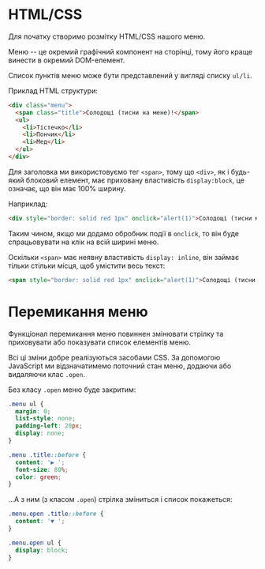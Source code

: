
# HTML/CSS
Для початку створимо розмітку HTML/CSS нашого меню.

Меню -- це окремий графічний компонент на сторінці, тому його краще винести в окремий DOM-елемент.

Список пунктів меню може бути представлений у вигляді списку `ul/li`.

Приклад HTML структури:

```html
<div class="menu">
  <span class="title">Солодощі (тисни на мене)!</span>
  <ul>
    <li>Тістечко</li>
    <li>Пончик</li>
    <li>Мед</li>
  </ul>
</div>
```

Для заголовка ми використовуємо тег `<span>`, тому що `<div>`, як і будь-який блоковий елемент, має приховану властивість `display:block`, це означає, що він має 100% ширину.

Наприклад:

```html autorun height=50
<div style="border: solid red 1px" onclick="alert(1)">Солодощі (тисни мене)!</div>
```

Таким чином, якщо ми додамо обробник події в `onclick`, то він буде спрацьовувати на клік на всій ширині меню.

Оскільки `<span>` має неявну властивість `display: inline`, він займає тільки стільки місця, щоб умістити весь текст:

```html autorun height=50
<span style="border: solid red 1px" onclick="alert(1)">Солодощі (тисни мене)!</span>
```

# Перемикання меню

Функціонал перемикання меню повиннен змінювати стрілку та приховувати або показувати список елементів меню.

Всі ці зміни добре реалізуються засобами CSS. За допомогою JavaScript ми відзначатимемо поточний стан меню, додаючи або видаляючи клас `.open`.

Без класу `.open` меню буде закритим:

```css
.menu ul {
  margin: 0;
  list-style: none;
  padding-left: 20px;
  display: none;
}

.menu .title::before {
  content: '▶ ';
  font-size: 80%;
  color: green;
}
```

...А з ним (з класом `.open`) стрілка зміниться і список покажеться:

```css
.menu.open .title::before {
  content: '▼ ';
}

.menu.open ul {
  display: block;
}
```
